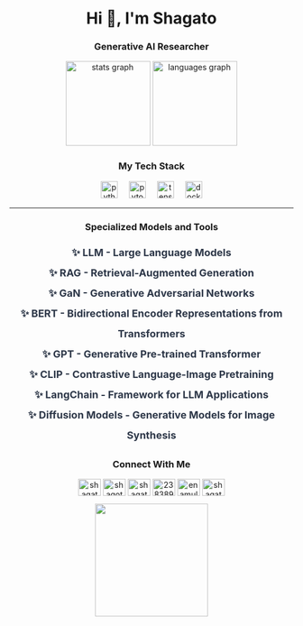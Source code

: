 <h1 align="center">Hi 👋, I'm Shagato</h1>

<h3 align="center">Generative AI Researcher</h3>



<div align="center">
<img src="https://github-readme-stats.vercel.app/api?username=shagatomte19&hide_title=false&hide_rank=false&show_icons=true&include_all_commits=true&count_private=true&disable_animations=false&theme=dracula&locale=en&hide_border=false" height="150" alt="stats graph" />
<img src="https://github-readme-stats.vercel.app/api/top-langs?username=shagatomte19&locale=en&hide_title=false&layout=compact&card_width=320&langs_count=5&theme=dracula&hide_border=false" height="150" alt="languages graph" />
</div>




<h3 align="center">My Tech Stack</h3>
<div align="center">
<img src="https://cdn.jsdelivr.net/gh/devicons/devicon/icons/python/python-original.svg" height="30" alt="python logo" />
<img width="12" />
<img src="https://cdn.jsdelivr.net/gh/devicons/devicon/icons/pytorch/pytorch-original.svg" height="30" alt="pytorch logo" />
<img width="12" />
<img src="https://cdn.jsdelivr.net/gh/devicons/devicon/icons/tensorflow/tensorflow-original.svg" height="30" alt="tensorflow logo" />
<img width="12" />
<img src="https://cdn.jsdelivr.net/gh/devicons/devicon/icons/docker/docker-original.svg" height="30" alt="docker logo" />
</div>

---


<h3 align="center">Specialized Models and Tools</h3>
<ul style="list-style: none; padding: 0; text-align: center; font-size: 18px; line-height: 2;">
  <li style="color: #2D3748; font-weight: bold;">✨ LLM - Large Language Models</li>
  <li style="color: #2D3748; font-weight: bold;">✨ RAG - Retrieval-Augmented Generation</li>
  <li style="color: #2D3748; font-weight: bold;">✨ GaN - Generative Adversarial Networks</li>
  <li style="color: #2D3748; font-weight: bold;">✨ BERT - Bidirectional Encoder Representations from Transformers</li>
  <li style="color: #2D3748; font-weight: bold;">✨ GPT - Generative Pre-trained Transformer</li>
  <li style="color: #2D3748; font-weight: bold;">✨ CLIP - Contrastive Language-Image Pretraining</li>
  <li style="color: #2D3748; font-weight: bold;">✨ LangChain - Framework for LLM Applications</li>

  <li style="color: #2D3748; font-weight: bold;">✨ Diffusion Models - Generative Models for Image Synthesis</li>
</ul>




<h3 align="center">Connect With Me</h3>
<p align="center">
<a href="https://www.leetcode.com/shagato" target="blank"><img align="center" src="https://raw.githubusercontent.com/rahuldkjain/github-profile-readme-generator/master/src/images/icons/Social/leet-code.svg" alt="shagato" height="30" width="40" /></a>
<a href="https://codeforces.com/profile/shagoto_mte19" target="blank"><img align="center" src="https://raw.githubusercontent.com/rahuldkjain/github-profile-readme-generator/master/src/images/icons/Social/codeforces.svg" alt="shagoto_mte19" height="30" width="40" /></a>
<a href="https://linkedin.com/in/shagatomte19" target="blank"><img align="center" src="https://raw.githubusercontent.com/rahuldkjain/github-profile-readme-generator/master/src/images/icons/Social/linked-in-alt.svg" alt="shagatomte19" height="30" width="40" /></a>
<a href="https://stackoverflow.com/users/23838958" target="blank"><img align="center" src="https://raw.githubusercontent.com/rahuldkjain/github-profile-readme-generator/master/src/images/icons/Social/stack-overflow.svg" alt="23838958" height="30" width="40" /></a>
<a href="https://kaggle.com/enamulhasanshagato" target="blank"><img align="center" src="https://raw.githubusercontent.com/rahuldkjain/github-profile-readme-generator/master/src/images/icons/Social/kaggle.svg" alt="enamulhasanshagato" height="30" width="40" /></a>
<a href="https://twitter.com/shagatooo" target="blank"><img align="center" src="https://raw.githubusercontent.com/rahuldkjain/github-profile-readme-generator/master/src/images/icons/Social/twitter.svg" alt="shagatooo" height="30" width="40" /></a>
</p>

<div align="center">
<img height="200" src="https://media.giphy.com/media/v1.Y2lkPTc5MGI3NjExODQzdmN1cHhsYTBuOXlwNDk4MDJqczV3NnMzZzFuZXF4MTh3ZHh4ayZlcD12MV9naWZzX3NlYXJjaCZjdD1n/13GIgrGdslD9oQ/giphy.gif" />
</div>







